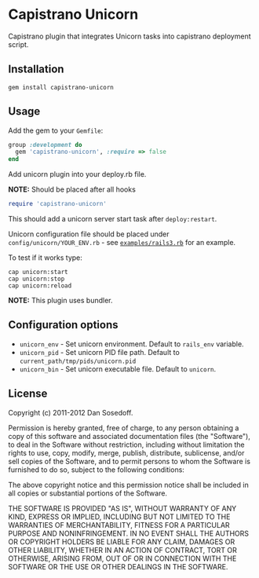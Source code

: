 # Capistrano Unicorn

Capistrano plugin that integrates Unicorn tasks into capistrano deployment script.

## Installation

```
gem install capistrano-unicorn
```

## Usage

Add the gem to your ```Gemfile```:

```ruby
group :development do
  gem 'capistrano-unicorn', :require => false
end
```

Add unicorn plugin into your deploy.rb file.

**NOTE:** Should be placed after all hooks

```ruby
require 'capistrano-unicorn'
```

This should add a unicorn server start task after ```deploy:restart```.

Unicorn configuration file should be placed under ```config/unicorn/YOUR_ENV.rb``` -
see [```examples/rails3.rb```](https://github.com/sosedoff/capistrano-unicorn/blob/master/examples/rails3.rb) for an example.

To test if it works type:

```
cap unicorn:start
cap unicorn:stop
cap unicorn:reload
```

**NOTE:** This plugin uses bundler.

## Configuration options

- ```unicorn_env``` - Set unicorn environment. Default to ```rails_env``` variable.
- ```unicorn_pid``` - Set unicorn PID file path. Default to ```current_path/tmp/pids/unicorn.pid```
- ```unicorn_bin``` - Set unicorn executable file. Default to ```unicorn```.

## License

Copyright (c) 2011-2012 Dan Sosedoff.

Permission is hereby granted, free of charge, to any person obtaining a copy of this software and associated documentation files (the "Software"), to deal in the Software without restriction, including without limitation the rights to use, copy, modify, merge, publish, distribute, sublicense, and/or sell copies of the Software, and to permit persons to whom the Software is furnished to do so, subject to the following conditions:

The above copyright notice and this permission notice shall be included in all copies or substantial portions of the Software.

THE SOFTWARE IS PROVIDED "AS IS", WITHOUT WARRANTY OF ANY KIND, EXPRESS OR IMPLIED, INCLUDING BUT NOT LIMITED TO THE WARRANTIES OF MERCHANTABILITY, FITNESS FOR A PARTICULAR PURPOSE AND NONINFRINGEMENT. IN NO EVENT SHALL THE AUTHORS OR COPYRIGHT HOLDERS BE LIABLE FOR ANY CLAIM, DAMAGES OR OTHER LIABILITY, WHETHER IN AN ACTION OF CONTRACT, TORT OR OTHERWISE, ARISING FROM, OUT OF OR IN CONNECTION WITH THE SOFTWARE OR THE USE OR OTHER DEALINGS IN THE SOFTWARE.
